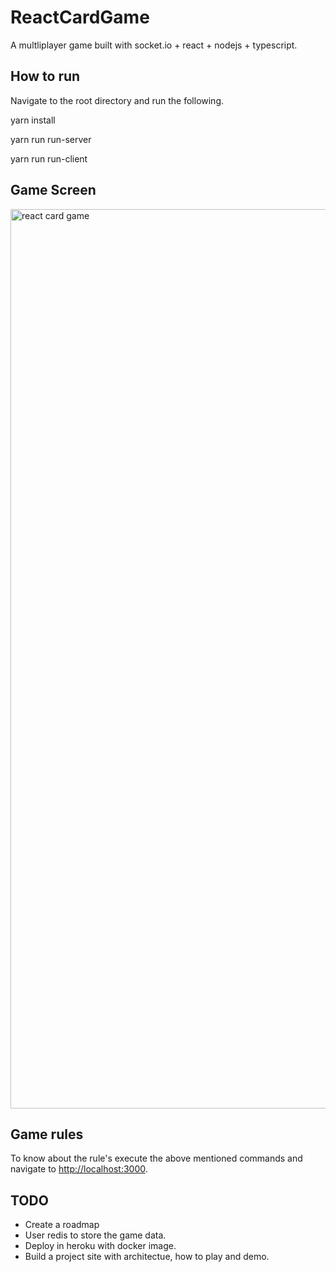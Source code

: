 # ReactCardGame

A multliplayer game built with socket.io + react + nodejs + typescript.

## How to run

Navigate to the root directory and run the following.

yarn install

yarn run run-server

yarn run run-client

## Game Screen

<img width="1439" alt="react card game" src="https://user-images.githubusercontent.com/11159061/45929302-61537500-bf6d-11e8-8c2d-c27facd515f9.png">


## Game rules

To know about the rule's execute the above mentioned commands and navigate to <http://localhost:3000>.

## TODO

- Create a roadmap
- User redis to store the game data.
- Deploy in heroku with docker image.
- Build a project site with architectue, how to play and demo.
